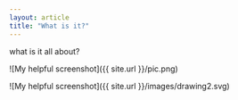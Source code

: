```yaml
---
layout: article
title: "What is it?"
---
```

what is it all about?

![My helpful screenshot]({{ site.url }}/pic.png)

![My helpful screenshot]({{ site.url }}/images/drawing2.svg)

